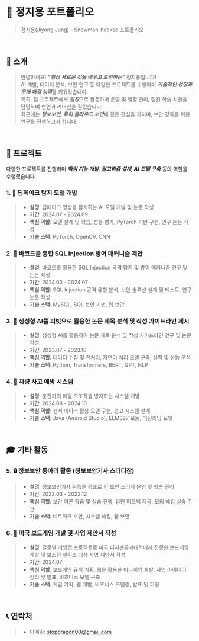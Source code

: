 # 📜 정지용 포트폴리오

> 정지용(Jiyong Jung) - Snowman-hacked 포트폴리오

<br />

## 👋 소개

> 안녕하세요! ***"항상 새로운 것을 배우고 도전하는"*** 정지용입니다!  
> AI 개발, 데이터 분석, 보안 연구 등 다양한 프로젝트를 수행하며 ***기술적인 성장과 문제 해결 능력***을 키워왔습니다.  
> 특히, 팀 프로젝트에서 ***팀장***으로 활동하며 운영 및 일정 관리, 팀원 학습 지원을 담당하며 협업과 리더십을 길렀습니다.  
> 최근에는 ***정보보안, 특히 클라우드 보안***에 깊은 관심을 가지며, 보안 강화를 위한 연구를 진행하고자 합니다.

<br />

## 📝 프로젝트
다양한 프로젝트를 진행하며 ***핵심 기능 개발, 알고리즘 설계, AI 모델 구축*** 등의 역할을 수행했습니다.

### 1. 🎥 딥페이크 탐지 모델 개발
> - **설명**: 딥페이크 영상을 탐지하는 AI 모델 개발 및 논문 작성
> - **기간**: 2024.07 - 2024.09
> - **핵심 역할**: 모델 설계 및 학습, 성능 평가, PyTorch 기반 구현, 연구 논문 작성
> - **기술 스택**: PyTorch, OpenCV, CNN

### 2. 🔐 바코드를 통한 SQL Injection 방어 매커니즘 제안
> - **설명**: 바코드를 활용한 SQL Injection 공격 탐지 및 방어 매커니즘 연구 및 논문 작성
> - **기간**: 2024.03 - 2024.07
> - **핵심 역할**: SQL Injection 공격 유형 분석, 보안 솔루션 설계 및 테스트, 연구 논문 작성
> - **기술 스택**: MySQL, SQL 보안 기법, 웹 보안

### 3. 📄 생성형 AI를 피벗으로 활용한 논문 제목 분석 및 작성 가이드라인 제시
> - **설명**: 생성형 AI를 활용하여 논문 제목 분석 및 작성 가이드라인 연구 및 논문 작성
> - **기간**: 2023.07 - 2023.10
> - **핵심 역할**: 데이터 수집 및 전처리, 자연어 처리 모델 구축, 실험 및 성능 분석
> - **기술 스택**: Python, Transformers, BERT, GPT, NLP

### 4. 🚗 차량 사고 예방 시스템
> - **설명**: 운전자의 페달 오조작을 방지하는 시스템 개발
> - **기간**: 2024.08 - 2024.10
> - **핵심 역할**: 센서 데이터 활용 모델 구현, 경고 시스템 설계
> - **기술 스택**: Java (Android Studio), ELM327 모듈, 머신러닝 모델

<br />

## 🎓 기타 활동

### 5. 🔒 정보보안 동아리 활동 (정보보안기사 스터디장)
> - **설명**: 정보보안기사 취득을 목표로 한 보안 스터디 운영 및 학습 관리
> - **기간**: 2022.03 - 2022.12
> - **핵심 역할**: 보안 이론 학습 및 실습 진행, 팀원 피드백 제공, 모의 해킹 실습 주관
> - **기술 스택**: 네트워크 보안, 시스템 해킹, 웹 보안

### 6. 🎲 미국 보드게임 개발 및 사업 제안서 작성
> - **설명**: 글로벌 리빙랩 프로젝트로 미국 디지펜공과대학에서 진행한 보드게임 개발 및 보스턴 셀틱스 대상 사업 제안서 작성
> - **기간**: 2024.07
> - **핵심 역할**: 보드게임 규칙 기획, 웹을 활용한 미니게임 개발, 사업 아이디어 정리 및 발표, 비즈니스 모델 구축
> - **기술 스택**: 게임 기획, 웹 개발, 비즈니스 모델링, 발표 및 피칭

<br />

## 📞 연락처
> - 이메일: stopdragon00@gmail.com
